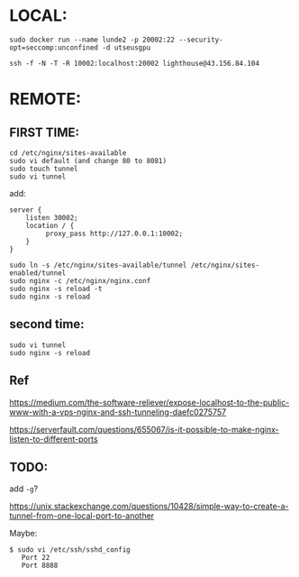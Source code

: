 # LOCAL:

```shell
sudo docker run --name lunde2 -p 20002:22 --security-opt=seccomp:unconfined -d utseusgpu

ssh -f -N -T -R 10002:localhost:20002 lighthouse@43.156.84.104
```

# REMOTE:

## FIRST TIME:

```shell
cd /etc/nginx/sites-available
sudo vi default (and change 80 to 8081)
sudo touch tunnel
sudo vi tunnel 
```

add:
```shell
server {
    listen 30002;
    location / {
         proxy_pass http://127.0.0.1:10002;
    }
}
```

```shell
sudo ln -s /etc/nginx/sites-available/tunnel /etc/nginx/sites-enabled/tunnel
sudo nginx -c /etc/nginx/nginx.conf
sudo nginx -s reload -t
sudo nginx -s reload
```

## second time:

```shell
sudo vi tunnel 
sudo nginx -s reload
```



## Ref

https://medium.com/the-software-reliever/expose-localhost-to-the-public-www-with-a-vps-nginx-and-ssh-tunneling-daefc0275757

https://serverfault.com/questions/655067/is-it-possible-to-make-nginx-listen-to-different-ports



## TODO:

add `-g`?

https://unix.stackexchange.com/questions/10428/simple-way-to-create-a-tunnel-from-one-local-port-to-another



Maybe:
```shell
$ sudo vi /etc/ssh/sshd_config
   Port 22
   Port 8888
```
